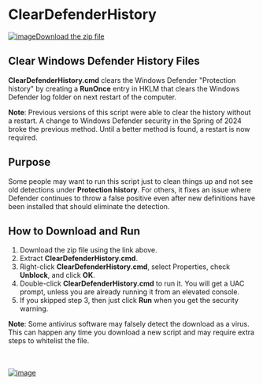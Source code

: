 # ClearDefenderHistory

[![image](https://github.com/LesFerch/WinSetView/assets/79026235/0188480f-ca53-45d5-b9ff-daafff32869e)Download the zip file](https://github.com/LesFerch/ClearDefenderHistory/archive/refs/heads/main.zip)

## Clear Windows Defender History Files

**ClearDefenderHistory.cmd** clears the Windows Defender "Protection history" by creating a **RunOnce** entry in HKLM that clears the Windows Defender log folder on next restart of the computer.

**Note**: Previous versions of this script were able to clear the history without a restart. A change to Windows Defender security in the Spring of 2024 broke the previous method. Until a better method is found, a restart is now required.

## Purpose

Some people may want to run this script just to clean things up and not see old detections under **Protection history**. For others, it fixes an issue where Defender continues to throw a false positive even after new definitions have been installed that should eliminate the detection.

## How to Download and Run

1. Download the zip file using the link above.
2. Extract **ClearDefenderHistory.cmd**.
3. Right-click **ClearDefenderHistory.cmd**, select Properties, check **Unblock**, and click **OK**.
4. Double-click  **ClearDefenderHistory.cmd** to run it. You will get a UAC prompt, unless you are already running it from an elevated console.
5. If you skipped step 3, then just click **Run** when you get the security warning.

**Note**: Some antivirus software may falsely detect the download as a virus. This can happen any time you download a new script and may require extra steps to whitelist the file.

\
\
[![image](https://github.com/LesFerch/WinSetView/assets/79026235/63b7acbc-36ef-4578-b96a-d0b7ea0cba3a)](https://github.com/LesFerch/ClearDefenderHistory)
